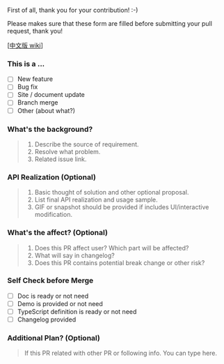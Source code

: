 First of all, thank you for your contribution! :-)

Please makes sure that these form are filled before submitting your pull request, thank you!

[[中文版 wiki](https://github.com/ant-design/ant-design/wiki/PR-%E8%A7%84%E8%8C%83#pull-request-%E6%A8%A1%E6%9D%BF)]

### This is a ...

- [ ] New feature
- [ ] Bug fix
- [ ] Site / document update
- [ ] Branch merge
- [ ] Other (about what?)

### What's the background?
  
> 1. Describe the source of requirement.
> 2. Resolve what problem.
> 3. Related issue link.
  
### API Realization (Optional)
  
> 1. Basic thought of solution and other optional proposal.
> 2. List final API realization and usage sample.
> 3. GIF or snapshot should be provided if includes UI/interactive modification.
  
### What's the affect? (Optional)

> 1. Does this PR affect user? Which part will be affected?
> 2. What will say in changelog?
> 3. Does this PR contains potential break change or other risk?

### Self Check before Merge

- [ ] Doc is ready or not need
- [ ] Demo is provided or not need
- [ ] TypeScript definition is ready or not need
- [ ] Changelog provided

### Additional Plan? (Optional)

> If this PR related with other PR or following info. You can type here.
